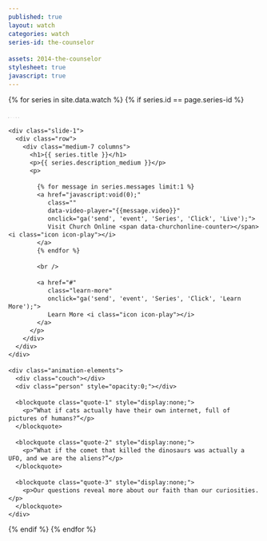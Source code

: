 ```yaml
---
published: true
layout: watch
categories: watch
series-id: the-counselor

assets: 2014-the-counselor
stylesheet: true
javascript: true
---
```


{% for series in site.data.watch %}
{% if series.id == page.series-id %}

<div class="person-1-test"></div>

<div class="page-section section-first section-light">
  <img src="/images/watch/2014-the-counselor/couch.png" width="1" height="1" border="0" alt="Preload" />
  <img src="/images/watch/2014-the-counselor/person-1.png" width="1" height="1" border="0" alt="Preload" />
  <img src="/images/watch/2014-the-counselor/person-2.png" width="1" height="1" border="0" alt="Preload" />
  <img src="/images/watch/2014-the-counselor/person-1-thin.png" width="1" height="1" border="0" alt="Preload" />
  <img src="/images/watch/2014-the-counselor/person-2-thin.png" width="1" height="1" border="0" alt="Preload" />

  <div class="the-counselor-1 contain">
    <div class="inner">
    </div>

    <div class="slide-1">
      <div class="row">
        <div class="medium-7 columns">
          <h1>{{ series.title }}</h1>
          <p>{{ series.description_medium }}</p>
          <p>

            {% for message in series.messages limit:1 %}
            <a href="javascript:void(0);"
               class=""
               data-video-player="{{message.video}}"
               onclick="ga('send', 'event', 'Series', 'Click', 'Live');">
               Visit Church Online <span data-churchonline-counter></span> <i class="icon icon-play"></i>
            </a>
            {% endfor %}

            <br />

            <a href="#"
               class="learn-more"
               onclick="ga('send', 'event', 'Series', 'Click', 'Learn More');">
               Learn More <i class="icon icon-play"></i>
            </a>
          </p>
        </div>
      </div>
    </div>

    <div class="animation-elements">
      <div class="couch"></div>
      <div class="person" style="opacity:0;"></div>

      <blockquote class="quote-1" style="display:none;">
        <p>“What if cats actually have their own internet, full of pictures of humans?”</p>
      </blockquote>

      <blockquote class="quote-2" style="display:none;">
        <p>“What if the comet that killed the dinosaurs was actually a UFO, and we are the aliens?”</p>
      </blockquote>

      <blockquote class="quote-3" style="display:none;">
        <p>Our questions reveal more about our faith than our curiosities.</p>
      </blockquote>
    </div>

  </div>
</div>


{% endif %}
{% endfor %}
